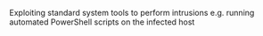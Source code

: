Exploiting standard system tools to perform intrusions 
e.g. running automated PowerShell scripts on the infected host